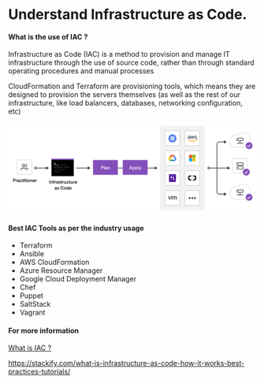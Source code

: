 # Understand Infrastructure as Code. 

#### What is the use of IAC ?
Infrastructure as Code (IAC) is a method to provision and manage IT infrastructure through the use of source code, rather than through standard operating procedures and manual processes

CloudFormation and Terraform are provisioning tools, which means they are designed to provision the servers themselves (as well as the rest of our infrastructure, like load balancers, databases, networking configuration, etc)

![](Images/iac.png)

#### Best IAC Tools as per the industry usage
- Terraform 
- Ansible
- AWS CloudFormation
- Azure Resource Manager
- Google Cloud Deployment Manager
- Chef
- Puppet
- SaltStack
- Vagrant

#### For more information  
[What is IAC ?](https://www.redhat.com/en/topics/automation/what-is-infrastructure-as-code-iac#:~:text=Infrastructure%20as%20Code%20(IaC)%20is,to%20edit%20and%20distribute%20configurations.)

https://stackify.com/what-is-infrastructure-as-code-how-it-works-best-practices-tutorials/ 
